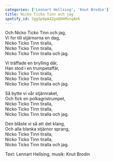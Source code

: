```yaml
---
categories: ['Lennart Hellsing', 'Knut Brodin']
title: Nicko Ticko Tinn och jag
spotify_id: 5gg5p8pA4ZgaQOkMxsq8e6
---
```


Och Nicko Ticko Tinn och jag,  
Vi for till stjärnorna en dag,  
Nicko Ticko Tinn tiralla,  
Nicko Ticko Tinn tiralla,  
Nicko Ticko Tinn tiralla och jag.

Vi träffade en brylling där,  
Han stod i en trumpetaffär,  
Nicko Ticko Tinn tiralla,  
Nicko Ticko Tinn tiralla,  
Nicko Ticko Tinn tiralla och jag.

Så bytte vi vår stjärnraket,  
Och fick en polkagristrumpet,  
Nicko Ticko Tinn tiralla,  
Nicko Ticko Tinn tiralla,  
Nicko Ticko Tinn tiralla och jag.

Den blåste vi så att det klang,  
Och alla blanka stjärnor sprang,  
Nicko Ticko Tinn tiralla,  
Nicko Ticko Tinn tiralla,  
Nicko Ticko Tinn tiralla och jag.


Text: Lennart Hellsing, musik: Knut Brodin
